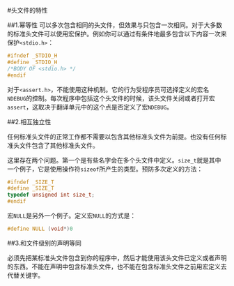 #头文件的特性

##1.幂等性
可以多次包含相同的头文件，但效果与只包含一次相同。对于大多数的标准头文件可以使用宏保护。例如你可以通过有条件地最多包含以下内容一次来保护`<stdio.h>`：

```c
#ifndef _STDIO_H
#define _STDIO_H
/*BODY OF <stdio.h> */
#endif
```

对于`<assert.h>`，不能使用这种机制。它的行为受程序员可选择定义的宏名`NDEBUG`的控制。每次程序中包括这个头文件的时候，该头文件关闭或者打开宏`assert`，这取决于翻译单元中的这个点是否定义了宏`NDEBUG`。

##2.相互独立性

任何标准头文件的正常工作都不需要以包含其他标准头文件为前提。也没有任何标准头文件包含了其他标准头文件。

这里存在两个问题。第一个是有些名字会在多个头文件中定义。`size_t`就是其中一个例子，它是使用操作符`sizeof`所产生的类型。预防多次定义的方法：

```c
#ifndef _SIZE_T
#define _SIZE_T
typedef unsigned int size_t;
#endif
```

宏`NULL`是另外一个例子。定义宏`NULL`的方式是：

```c
#define NULL (void*)0
```

##3.和文件级别的声明等同

必须先把某标准头文件包含到你的程序中，然后才能使用该头文件已定义或者声明的东西。不能在声明中包含标准头文件，也不能在包含标准头文件之前用宏定义去代替关键字。

